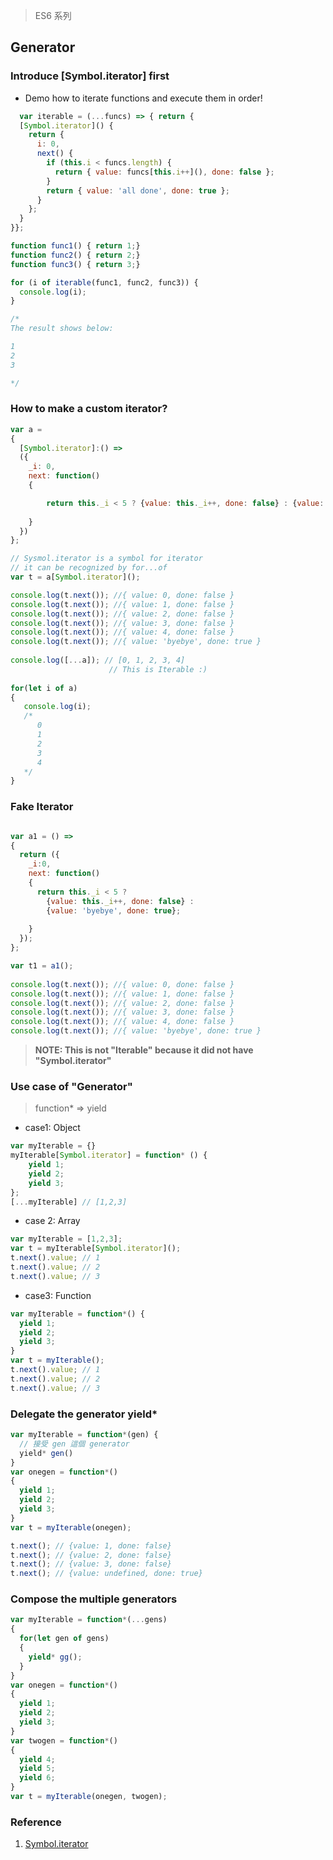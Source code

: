 > ES6 系列

## Generator

### Introduce [Symbol.iterator] first

* Demo how to iterate functions and execute them in order!
```js
  var iterable = (...funcs) => { return {
  [Symbol.iterator]() {
    return {
      i: 0,
      next() {
        if (this.i < funcs.length) {
          return { value: funcs[this.i++](), done: false };
        }
        return { value: 'all done', done: true };
      }
    };
  }
}};

function func1() { return 1;}
function func2() { return 2;}
function func3() { return 3;}

for (i of iterable(func1, func2, func3)) {
  console.log(i);
}

/*
The result shows below:

1
2
3

*/
```

### How to make a custom iterator?
```js
var a = 
{
  [Symbol.iterator]:() => 
  ({
    _i: 0,
    next: function()
    {

        return this._i < 5 ? {value: this._i++, done: false} : {value: 'byebye', done: true};
      
    }
  })
};

// Sysmol.iterator is a symbol for iterator
// it can be recognized by for...of
var t = a[Symbol.iterator]();

console.log(t.next()); //{ value: 0, done: false }
console.log(t.next()); //{ value: 1, done: false } 
console.log(t.next()); //{ value: 2, done: false } 
console.log(t.next()); //{ value: 3, done: false } 
console.log(t.next()); //{ value: 4, done: false } 
console.log(t.next()); //{ value: 'byebye', done: true }
  
console.log([...a]); // [0, 1, 2, 3, 4]
                      // This is Iterable :)
                      
for(let i of a)
{
   console.log(i);
   /*
      0
      1
      2
      3
      4
   */
}
```

### Fake Iterator

```js

var a1 = () => 
{
  return ({
    _i:0,
    next: function()
    {
      return this._i < 5 ? 
        {value: this._i++, done: false} : 
        {value: 'byebye', done: true};
      
    }
  });
};

var t1 = a1();
  
console.log(t.next()); //{ value: 0, done: false }
console.log(t.next()); //{ value: 1, done: false } 
console.log(t.next()); //{ value: 2, done: false } 
console.log(t.next()); //{ value: 3, done: false } 
console.log(t.next()); //{ value: 4, done: false } 
console.log(t.next()); //{ value: 'byebye', done: true }

```
> **NOTE: This is not "Iterable" because it did not have "Symbol.iterator"**

### Use case of "Generator"
> function* => yield

* case1: Object
```js
var myIterable = {}
myIterable[Symbol.iterator] = function* () {
    yield 1;
    yield 2;
    yield 3;
};
[...myIterable] // [1,2,3]

```

* case 2: Array
```js
var myIterable = [1,2,3];
var t = myIterable[Symbol.iterator]();
t.next().value; // 1
t.next().value; // 2
t.next().value; // 3
```

*  case3: Function
```js
var myIterable = function*() {
  yield 1;
  yield 2;
  yield 3;
}
var t = myIterable();
t.next().value; // 1
t.next().value; // 2
t.next().value; // 3
```

### Delegate the generator yield*

```js
var myIterable = function*(gen) {
  // 接受 gen 這個 generator
  yield* gen()
}
var onegen = function*()
{
  yield 1;
  yield 2;
  yield 3;
}
var t = myIterable(onegen);

t.next(); // {value: 1, done: false}
t.next(); // {value: 2, done: false}
t.next(); // {value: 3, done: false}
t.next(); // {value: undefined, done: true}
```

### Compose the multiple generators

```js
var myIterable = function*(...gens)
{
  for(let gen of gens)
  {
    yield* gg();
  }
}
var onegen = function*()
{
  yield 1;
  yield 2;
  yield 3;
}
var twogen = function*()
{
  yield 4;
  yield 5;
  yield 6;
}
var t = myIterable(onegen, twogen);
```


### Reference

1. [Symbol.iterator](https://developer.mozilla.org/en-US/docs/Web/JavaScript/Reference/Global_Objects/Symbol/iterator)
